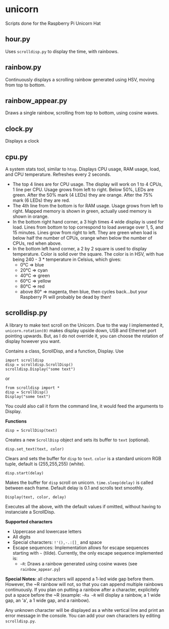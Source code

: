 # unicorn
Scripts done for the Raspberry Pi Unicorn Hat

hour.py
-------
Uses `scrolldisp.py` to display the time, with rainbows.

rainbow.py
----------
Continuously displays a scrolling rainbow generated using HSV, moving from top
to bottom.

rainbow_appear.py
-----------------
Draws a single rainbow, scrolling from top to bottom, using cosine waves.

clock.py
--------
Displays a clock

cpu.py
------
A system stats tool, similar to `htop`. Displays CPU usage, RAM usage, load, and
CPU temperature. Refreshes every 2 seconds.

* The top 4 lines are for CPU usage. The display will work on 1 to 4 CPUs, 1
line per CPU. Usage grows from left to right. Below 50%, LEDs are green. After
the 50% mark (4 LEDs) they are orange. After the 75% mark (6 LEDs) they are red.
* The 4th line from the bottom is for RAM usage. Usage grows from left to right.
Mapped memory is shown in green, actually used memory is shown in orange.
* In the bottom right hand corner, a 3 high times 4 wide display is used for
load. Lines from bottom to top correspond to load average over 1, 5, and 15
minutes. Lines grow from right to left. They are green when load is below half
the number of CPUs, orange when below the number of CPUs, red when above.
* In the bottom left hand corner, a 2 by 2 square is used to display
temperature. Color is solid over the square. The color is in HSV, with hue being
240 - 3 * temperature in Celsius, which gives:
  * 0°C => blue
  * 20°C => cyan
  * 40°C => green
  * 60°C => yellow
  * 80°C => red
  * above 80° => magenta, then blue, then cycles back...but your Raspberry Pi
will probably be dead by then!

scrolldisp.py
-------------
A library to make text scroll on the Unicorn. Due to the way I implemented it,
`unicorn.rotation(0)` makes display upside down, USB and Ethernet port pointing 
upwards. But, as I do not override it, you can choose the rotation of display
however you want.

Contains a class, ScrollDisp, and a function, Display. Use

    import scrolldisp
    disp = scrolldisp.ScrollDisp()
    scrolldisp.Display("some text")

or

    from scrolldisp import *
    disp = ScrollDisp()
    Display("some text")

You could also call it form the command line, it would feed the arguments to
Display.

**Functions**

    disp = ScrollDisp(text)
  
Creates a new `ScrollDisp` object and sets its buffer to `text` (optional).

    disp.set_text(text, color)

Clears and sets the buffer for `disp` to `text`. `color` is a standard unicorn
RGB tuple, default is (255,255,255) (white).

    disp.start(delay)
  
Makes the buffer for `disp` scroll on unicorn. `time.sleep(delay)` is called
between each frame. Default delay is 0.1 and scrolls text smoothly.

    Display(text, color, delay)

Executes all the above, with the default values if omitted, without having to
instanciate a ScrollDisp.

**Supported characters**

* Uppercase and lowercase letters
* All digits
* Special characters: `!'(),-.:[]_` and space
* Escape sequences: Implementation allows for escape sequences starting with `~`
(tilde). Currently, the only escape sequence implemented is:
  * `~R`: Draws a rainbow generated using cosine waves (see `rainbow_appear.py`) 

**Special Notes:** all characters will append a 1-led wide gap before them.
However, the ~R rainbow will not, so that you can append multiple rainbows
continuously.  If you plan on putting a rainbow after a character, explicitely
put a space before the ~R (example: `~Ra ~R` will display a rainbow, a 1 wide
gap, an 'a', a 1 wide gap, and a rainbow).

Any unknown character will be displayed as a white vertical line and print an
error message in the console.  You can add your own characters by editing
`scrolldisp.py`.
